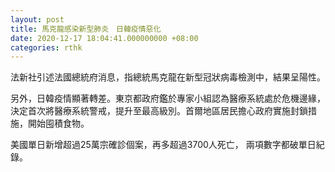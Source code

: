 ```yaml
---
layout: post
title: 馬克龍感染新型肺炎　日韓疫情惡化
date: 2020-12-17 18:04:41.000000000 +08:00
categories: rthk
---
```


法新社引述法國總統府消息，指總統馬克龍在新型冠狀病毒檢測中，結果呈陽性。

另外，日韓疫情顯著轉差。東京都政府鑑於專家小組認為醫療系統處於危機邊緣，決定首次將醫療系統警戒，提升至最高級別。首爾地區居民擔心政府實施封鎖措施，開始囤積食物。

美國單日新增超過25萬宗確診個案，再多超過3700人死亡， 兩項數字都破單日紀錄。
